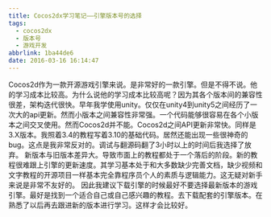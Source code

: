 ```yaml
---
title: Cocos2dx学习笔记——引擎版本号的选择
tags:
  - cocos2dx
  - 版本号
  - 游戏开发
abbrlink: 1ba44de6
date: 2016-03-16 16:14:47
---
```


Cocos2d作为一款开源游戏引擎来说。是非常好的一款引擎。但是不得不说。他的学习成本比较高。为什么说他的学习成本比较高呢？因为其各个版本间的兼容性很差，架构迭代很快。早年我学使用unity。仅仅在unity4到unity5之间经历了一次大的api更新。然而小版本之间兼容性非常强。一个代码能够很容易在各个小版本之间交叉使用。然而Cocos2d并不能。Cocos2d之间API更新非常快。同样是3.X版本。我照着3.4的教程写着3.10的基础代码。居然还能出现一些很神奇的bug。这点是我非常反对的。调试与翻源码翻了3小时以上的时间后我选择了放弃。
新版本与旧版本差异大。导致市面上的教程都处于一个落后的阶段。新的教程很难跟上引擎的更新速度。其学习基本处于和大多数缺少完善文档，缺少视频和文字教程的开源项目一样基本完全靠程序员个人的素质与逻辑能力。这无疑对新手来说是非常不友好的。
因此我建议下载引擎的时候最好不要选择最新版本的游戏引擎。最好是找到一个适合自己或自己感兴趣的教程。去下载配套的引擎版本。在熟悉了以后再去跟进新的版本进行学习。这样才会比较好。
